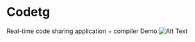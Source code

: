 # Codetg
Real-time code sharing application + compiler
Demo 
![Alt Text](https://www.dropbox.com/s/g5b231ns356urty/yolo.gif)

